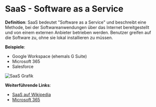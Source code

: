 # SaaS - Software as a Service

**Definition**: 
SaaS bedeutet "Software as a Service" und beschreibt eine Methode, bei der Softwareanwendungen über das Internet bereitgestellt und von einem externen Anbieter betrieben werden. Benutzer greifen auf die Software zu, ohne sie lokal installieren zu müssen.

**Beispiele**: 
- Google Workspace (ehemals G Suite)
- Microsoft 365
- Salesforce

![SaaS Grafik](https://example.com/saas-grafik.png)

**Weiterführende Links**:
- [SaaS auf Wikipedia](https://de.wikipedia.org/wiki/Software_as_a_Service)
- [Microsoft 365](https://www.microsoft.com/de-de/microsoft-365)
